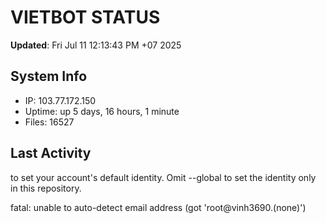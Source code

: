 # VIETBOT STATUS
**Updated**: Fri Jul 11 12:13:43 PM +07 2025

## System Info
- IP: 103.77.172.150
- Uptime: up 5 days, 16 hours, 1 minute
- Files: 16527

## Last Activity

to set your account's default identity.
Omit --global to set the identity only in this repository.

fatal: unable to auto-detect email address (got 'root@vinh3690.(none)')
